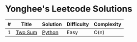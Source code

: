 # Yonghee's Leetcode Solutions


| # |                     Title                      |                                        Solution                                        | Difficulty | Complexity |
|---|------------------------------------------------|----------------------------------------------------------------------------------------|------------|------------|
| 1 | [Two Sum](https://leetcode.com/problems/two-sum/) | [Python](https://github.com/Yonghee9106/leetcode-solutions/blob/main/Python/0001_Two_Sum.py) | Easy |  O(n) |
